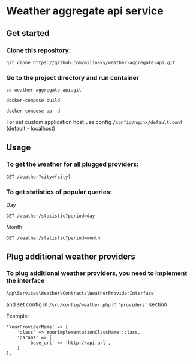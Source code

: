 # Weather aggregate api service

## Get started

### Clone this repository:

``git clone https://github.com/milinsky/weather-aggregate-api.git``

### Go to the project directory and run container

`cd weather-aggregate-api.git`

`docker-compose build`

`docker-compose up -d`

For set custom application host use config `/config/nginx/default.conf` (default - localhost)

## Usage

### To get the weather for all plugged providers:

``GET /weather?city={city}``

### To get statistics of popular queries:

Day

``GET /weather/statistic?period=day``


Month

``GET /weather/statistic?period=month``


## Plug additional weather providers

### To plug additional weather providers, you need to implement the interface

``App\Services\Weather\Contracts\WeatherProviderInterface``

and set config in `/src/config/weather.php` in `'providers'` section

Example:

    'YourProviderName' => [
        'class' => YourImplementationClassName::class,
        'params' => [
            'base_url' => 'http://api-url',
        ]
    ],